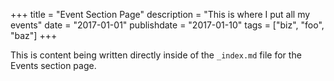 +++
title = "Event Section Page"
description = "This is where I put all my events"
date = "2017-01-01"
publishdate = "2017-01-10"
tags = ["biz", "foo", "baz"]
+++

This is content being written directly inside of the `_index.md` file for the Events section page.